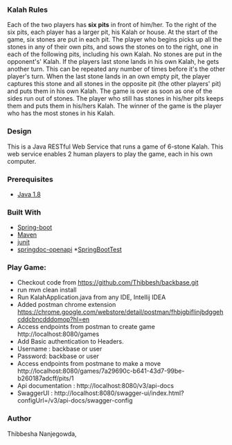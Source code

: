 ### Kalah Rules
Each of the two players has **​six pits** ​in front of him/her. To the right of the six pits, each player has a larger pit, his
Kalah or house.
At the start of the game, six stones are put in each pit.
The player who begins picks up all the stones in any of their own pits, and sows the stones on to the right, one in
each of the following pits, including his own Kalah. No stones are put in the opponent's' Kalah. If the players last
stone lands in his own Kalah, he gets another turn. This can be repeated any number of times before it's the other
player's turn.
When the last stone lands in an own empty pit, the player captures this stone and all stones in the opposite pit (the
other players' pit) and puts them in his own Kalah.
The game is over as soon as one of the sides run out of stones. The player who still has stones in his/her pits keeps
them and puts them in his/hers Kalah. The winner of the game is the player who has the most stones in his Kalah.

### Design
This is a Java RESTful Web Service that runs a game of 6-stone Kalah. This web service enables 2 human players to play the game, each in his own computer.

### Prerequisites
* [Java 1.8](https://www.oracle.com/java/technologies/javase-downloads.html)

### Built With
* [Spring-boot](https://spring.io/projects/spring-boot)
* [Maven](https://maven.apache.org/)
* [junit](https://junit.org/junit5/)
* [springdoc-openapi](https://springdoc.org/)
*[SpringBootTest](https://spring.io/guides/gs/testing-web/)


### Play Game:
* Checkout code from https://github.com/Thibbesh/backbase.git
* run mvn clean install
* Run KalahApplication.java from any IDE, Intellij IDEA
* Added postman chrome extension https://chrome.google.com/webstore/detail/postman/fhbjgbiflinjbdggehcddcbncdddomop?hl=en
* Access endpoints from postman to create game http://localhost:8080/games
* Add Basic authentication to Headers.
* Username : backbase or user
* Password: backbase or user
* Access endpoints from postmane to make a move http://localhost:8080/games/7a29690c-b641-43d7-99be-b260187adcff/pits/1
* Api documentation : http://localhost:8080/v3/api-docs
* SwaggerUI : http://localhost:8080/swagger-ui/index.html?configUrl=/v3/api-docs/swagger-config

### Author
Thibbesha Nanjegowda,
